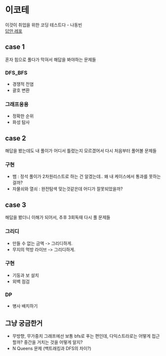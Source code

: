# 이코테
이것이 취업을 위한 코딩 테스트다 - 나동빈  
[답안 레포](https://github.com/ndb796/python-for-coding-test)

## case 1
혼자 힘으로 풀다가 막혀서 해답을 봐야하는 문제들  
### DFS_BFS
* 경쟁적 전염
* 괄호 변환

### 그래프응용
* 정확한 순위
* 화성 탐사

## case 2
해답을 봤는데도 내 풀이가 어디서 틀렸는지 모르겠어서 다시 처음부터 풀어볼 문제들  
### 구현
* 뱀 : 정석 풀이가 2차원리스트로 하는 건 알겠는데.. 왜 내 케이스에서 통과를 못하는 걸까?
* 자물쇠와 열쇠 : 완전탐색 맞는것같은데 어디가 잘못되었을까?


## case 3
해답을 봤더니 이해가 되어서, 추후 3회독때 다시 풀 문제들  
### 그리디
* 만들 수 없는 금액 -> 그리디하게.
* 무지의 먹방 라이브 -> 그리디하게.

### 구현
* 기둥과 보 설치
* 외벽 점검

### DP
* 병사 배치하기


## 그냥 궁금한거
* 무방향, 무가중치 그래프에선 보통 bfs로 푸는 편인데, 다익스트라로는 어떻게 접근할까? 중간을 거치는 것을 어떻게 알지?
* N Queens 문제 (백트래킹과 DFS의 차이?)